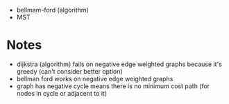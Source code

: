 
- bellmam-ford (algorithm)
- MST


# Notes

- dijkstra (algorithm) fails on negative edge weighted graphs because it's greedy (can't consider better option)
- bellman ford works on negative edge weighted graphs
- graph has negative cycle means there is no minimum cost path (for nodes in cycle or adjacent to it)